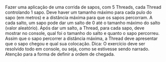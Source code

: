 Fazer uma aplicação de uma corrida de sapos, com 5 Threads, cada Thread
controlando 1 sapo. Deve haver um tamanho máximo para cada pulo do sapo (em
metros) e a distância máxima para que os sapos percorram. A cada salto, um sapo pode
dar um salto de 0 até o tamanho máximo do salto (valor aleatório). Após dar um salto, a
Thread, para cada sapo, deve mostrar no console, qual foi o tamanho do salto e quanto
o sapo percorreu. Assim que o sapo percorrer a distância máxima, a Thread deve
apresentar que o sapo chegou e qual sua colocação.
Dica: O exercício deve ser resolvido todo em console, ou seja, como se estivesse sendo
narrado. Atenção para a forma de definir a ordem de chegada.
